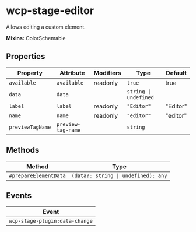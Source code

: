 # wcp-stage-editor

Allows editing a custom element.

**Mixins:** ColorSchemable

## Properties

| Property         | Attribute          | Modifiers | Type                  | Default  |
|------------------|--------------------|-----------|-----------------------|----------|
| `available`      | `available`        | readonly  | `true`                | true     |
| `data`           | `data`             |           | `string \| undefined` |          |
| `label`          | `label`            | readonly  | `"Editor"`            | "Editor" |
| `name`           | `name`             | readonly  | `"editor"`            | "editor" |
| `previewTagName` | `preview-tag-name` |           | `string`              |          |

## Methods

| Method                | Type                                |
|-----------------------|-------------------------------------|
| `#prepareElementData` | `(data?: string \| undefined): any` |

## Events

| Event                          |
|--------------------------------|
| `wcp-stage-plugin:data-change` |
